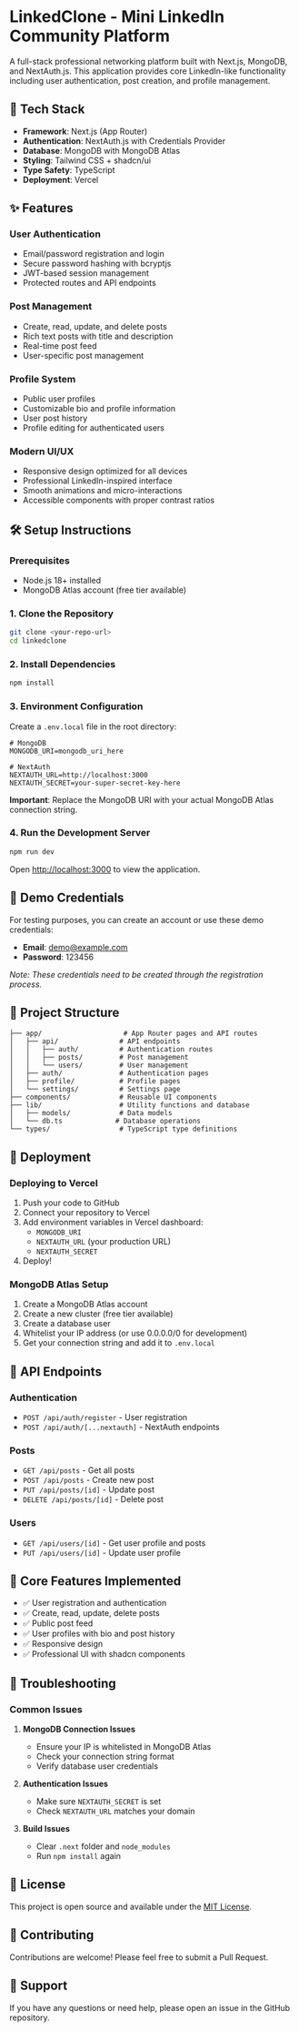 # LinkedClone - Mini LinkedIn Community Platform

A full-stack professional networking platform built with Next.js, MongoDB, and NextAuth.js. This application provides core LinkedIn-like functionality including user authentication, post creation, and profile management.

## 🚀 Tech Stack

- **Framework**: Next.js (App Router)
- **Authentication**: NextAuth.js with Credentials Provider
- **Database**: MongoDB with MongoDB Atlas
- **Styling**: Tailwind CSS + shadcn/ui
- **Type Safety**: TypeScript
- **Deployment**: Vercel

## ✨ Features

### User Authentication

- Email/password registration and login
- Secure password hashing with bcryptjs
- JWT-based session management
- Protected routes and API endpoints

### Post Management

- Create, read, update, and delete posts
- Rich text posts with title and description
- Real-time post feed
- User-specific post management

### Profile System

- Public user profiles
- Customizable bio and profile information
- User post history
- Profile editing for authenticated users

### Modern UI/UX

- Responsive design optimized for all devices
- Professional LinkedIn-inspired interface
- Smooth animations and micro-interactions
- Accessible components with proper contrast ratios

## 🛠️ Setup Instructions

### Prerequisites

- Node.js 18+ installed
- MongoDB Atlas account (free tier available)

### 1. Clone the Repository

```bash
git clone <your-repo-url>
cd linkedclone
```

### 2. Install Dependencies

```bash
npm install
```

### 3. Environment Configuration

Create a `.env.local` file in the root directory:

```env
# MongoDB
MONGODB_URI=mongodb_uri_here

# NextAuth
NEXTAUTH_URL=http://localhost:3000
NEXTAUTH_SECRET=your-super-secret-key-here
```

**Important**: Replace the MongoDB URI with your actual MongoDB Atlas connection string.

### 4. Run the Development Server

```bash
npm run dev
```

Open [http://localhost:3000](http://localhost:3000) to view the application.

## 🔐 Demo Credentials

For testing purposes, you can create an account or use these demo credentials:

- **Email**: demo@example.com
- **Password**: 123456

_Note: These credentials need to be created through the registration process._

## 📁 Project Structure

```
├── app/                    # App Router pages and API routes
│   ├── api/               # API endpoints
│   │   ├── auth/          # Authentication routes
│   │   ├── posts/         # Post management
│   │   └── users/         # User management
│   ├── auth/              # Authentication pages
│   ├── profile/           # Profile pages
│   └── settings/          # Settings page
├── components/            # Reusable UI components
├── lib/                   # Utility functions and database
│   ├── models/            # Data models
│   └── db.ts             # Database operations
└── types/                 # TypeScript type definitions
```

## 🚀 Deployment

### Deploying to Vercel

1. Push your code to GitHub
2. Connect your repository to Vercel
3. Add environment variables in Vercel dashboard:
   - `MONGODB_URI`
   - `NEXTAUTH_URL` (your production URL)
   - `NEXTAUTH_SECRET`
4. Deploy!

### MongoDB Atlas Setup

1. Create a MongoDB Atlas account
2. Create a new cluster (free tier available)
3. Create a database user
4. Whitelist your IP address (or use 0.0.0.0/0 for development)
5. Get your connection string and add it to `.env.local`

## 🔧 API Endpoints

### Authentication

- `POST /api/auth/register` - User registration
- `POST /api/auth/[...nextauth]` - NextAuth endpoints

### Posts

- `GET /api/posts` - Get all posts
- `POST /api/posts` - Create new post
- `PUT /api/posts/[id]` - Update post
- `DELETE /api/posts/[id]` - Delete post

### Users

- `GET /api/users/[id]` - Get user profile and posts
- `PUT /api/users/[id]` - Update user profile

## 🎯 Core Features Implemented

- ✅ User registration and authentication
- ✅ Create, read, update, delete posts
- ✅ Public post feed
- ✅ User profiles with bio and post history
- ✅ Responsive design
- ✅ Professional UI with shadcn components

## 🐛 Troubleshooting

### Common Issues

1. **MongoDB Connection Issues**

   - Ensure your IP is whitelisted in MongoDB Atlas
   - Check your connection string format
   - Verify database user credentials

2. **Authentication Issues**

   - Make sure `NEXTAUTH_SECRET` is set
   - Check `NEXTAUTH_URL` matches your domain

3. **Build Issues**
   - Clear `.next` folder and `node_modules`
   - Run `npm install` again

## 📝 License

This project is open source and available under the [MIT License](LICENSE).

## 🤝 Contributing

Contributions are welcome! Please feel free to submit a Pull Request.

## 📧 Support

If you have any questions or need help, please open an issue in the GitHub repository.
